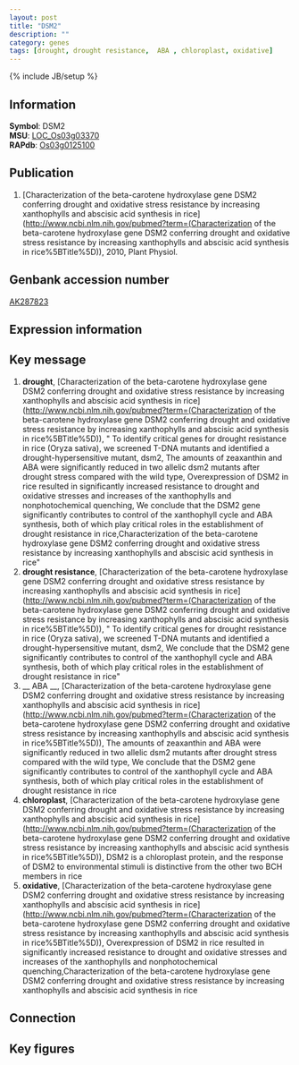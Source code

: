 ```yaml
---
layout: post
title: "DSM2"
description: ""
category: genes
tags: [drought, drought resistance,  ABA , chloroplast, oxidative]
---
```

{% include JB/setup %}

## Information
__Symbol__: DSM2  
__MSU__: [LOC_Os03g03370](http://rice.plantbiology.msu.edu/cgi-bin/ORF_infopage.cgi?orf=LOC_Os03g03370)  
__RAPdb__: [Os03g0125100](http://rapdb.dna.affrc.go.jp/viewer/gbrowse_details/irgsp1?name=Os03g0125100)  

## Publication
1. [Characterization of the beta-carotene hydroxylase gene DSM2 conferring drought and oxidative stress resistance by increasing xanthophylls and abscisic acid synthesis in rice](http://www.ncbi.nlm.nih.gov/pubmed?term=(Characterization of the beta-carotene hydroxylase gene DSM2 conferring drought and oxidative stress resistance by increasing xanthophylls and abscisic acid synthesis in rice%5BTitle%5D)), 2010, Plant Physiol.

## Genbank accession number
[AK287823](http://www.ncbi.nlm.nih.gov/nuccore/AK287823)

## Expression information

## Key message
1. __drought__, [Characterization of the beta-carotene hydroxylase gene DSM2 conferring drought and oxidative stress resistance by increasing xanthophylls and abscisic acid synthesis in rice](http://www.ncbi.nlm.nih.gov/pubmed?term=(Characterization of the beta-carotene hydroxylase gene DSM2 conferring drought and oxidative stress resistance by increasing xanthophylls and abscisic acid synthesis in rice%5BTitle%5D)), " To identify critical genes for drought resistance in rice (Oryza sativa), we screened T-DNA mutants and identified a drought-hypersensitive mutant, dsm2, The amounts of zeaxanthin and ABA were significantly reduced in two allelic dsm2 mutants after drought stress compared with the wild type, Overexpression of DSM2 in rice resulted in significantly increased resistance to drought and oxidative stresses and increases of the xanthophylls and nonphotochemical quenching, We conclude that the DSM2 gene significantly contributes to control of the xanthophyll cycle and ABA synthesis, both of which play critical roles in the establishment of drought resistance in rice,Characterization of the beta-carotene hydroxylase gene DSM2 conferring drought and oxidative stress resistance by increasing xanthophylls and abscisic acid synthesis in rice"
2. __drought resistance__, [Characterization of the beta-carotene hydroxylase gene DSM2 conferring drought and oxidative stress resistance by increasing xanthophylls and abscisic acid synthesis in rice](http://www.ncbi.nlm.nih.gov/pubmed?term=(Characterization of the beta-carotene hydroxylase gene DSM2 conferring drought and oxidative stress resistance by increasing xanthophylls and abscisic acid synthesis in rice%5BTitle%5D)), " To identify critical genes for drought resistance in rice (Oryza sativa), we screened T-DNA mutants and identified a drought-hypersensitive mutant, dsm2, We conclude that the DSM2 gene significantly contributes to control of the xanthophyll cycle and ABA synthesis, both of which play critical roles in the establishment of drought resistance in rice"
3. __ ABA __, [Characterization of the beta-carotene hydroxylase gene DSM2 conferring drought and oxidative stress resistance by increasing xanthophylls and abscisic acid synthesis in rice](http://www.ncbi.nlm.nih.gov/pubmed?term=(Characterization of the beta-carotene hydroxylase gene DSM2 conferring drought and oxidative stress resistance by increasing xanthophylls and abscisic acid synthesis in rice%5BTitle%5D)),  The amounts of zeaxanthin and ABA were significantly reduced in two allelic dsm2 mutants after drought stress compared with the wild type, We conclude that the DSM2 gene significantly contributes to control of the xanthophyll cycle and ABA synthesis, both of which play critical roles in the establishment of drought resistance in rice
4. __chloroplast__, [Characterization of the beta-carotene hydroxylase gene DSM2 conferring drought and oxidative stress resistance by increasing xanthophylls and abscisic acid synthesis in rice](http://www.ncbi.nlm.nih.gov/pubmed?term=(Characterization of the beta-carotene hydroxylase gene DSM2 conferring drought and oxidative stress resistance by increasing xanthophylls and abscisic acid synthesis in rice%5BTitle%5D)),  DSM2 is a chloroplast protein, and the response of DSM2 to environmental stimuli is distinctive from the other two BCH members in rice
5. __oxidative__, [Characterization of the beta-carotene hydroxylase gene DSM2 conferring drought and oxidative stress resistance by increasing xanthophylls and abscisic acid synthesis in rice](http://www.ncbi.nlm.nih.gov/pubmed?term=(Characterization of the beta-carotene hydroxylase gene DSM2 conferring drought and oxidative stress resistance by increasing xanthophylls and abscisic acid synthesis in rice%5BTitle%5D)),  Overexpression of DSM2 in rice resulted in significantly increased resistance to drought and oxidative stresses and increases of the xanthophylls and nonphotochemical quenching,Characterization of the beta-carotene hydroxylase gene DSM2 conferring drought and oxidative stress resistance by increasing xanthophylls and abscisic acid synthesis in rice

## Connection

## Key figures


